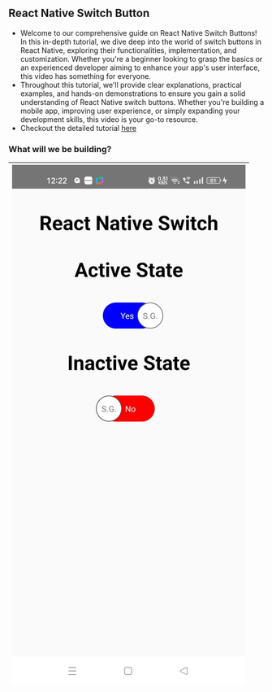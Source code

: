 ## React Native Switch Button

- Welcome to our comprehensive guide on React Native Switch Buttons! In this in-depth tutorial, we dive deep into the world of switch buttons in React Native, exploring their functionalities, implementation, and customization. Whether you're a beginner looking to grasp the basics or an experienced developer aiming to enhance your app's user interface, this video has something for everyone.
- Throughout this tutorial, we'll provide clear explanations, practical examples, and hands-on demonstrations to ensure you gain a solid understanding of React Native switch buttons. Whether you're building a mobile app, improving user experience, or simply expanding your development skills, this video is your go-to resource.
- Checkout the detailed tutorial [here](https://youtu.be/ZeniQLEXC5U)

### What will we be building?

| ![](Screenshot.jpeg) |
| :-------------: |
